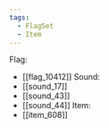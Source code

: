 ```yaml
---
tags:
  - FlagSet
  - Item
---
```

Flag:
- [[flag_10412]]
Sound:
- [[sound_17]]
- [[sound_43]]
- [[sound_44]]
Item:
- [[item_608]]
